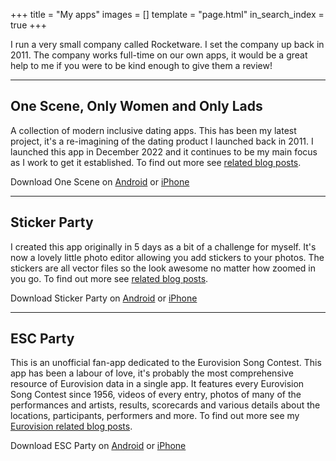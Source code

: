+++
title = "My apps"
images = []
template = "page.html"
in_search_index = true
+++

I run a very small company called Rocketware. I set the company up back in 2011. The company works full-time on our own apps, it would be a great help to me if you were to be kind enough to give them a review!

---

## One Scene, Only Women and Only Lads

A collection of modern inclusive dating apps. This has been my latest project, it's a re-imagining of the dating product I launched back in 2011. I launched this app in December 2022 and it continues to be my main focus as I work to get it established. To find out more see [related blog posts](/tags/project-dating).

Download One Scene on [Android](https://play.google.com/store/apps/details?id=com.onescene.app) or [iPhone](https://apps.apple.com/us/app/one-scene-dating-friends/id6443775589)

---

## Sticker Party

I created this app originally in 5 days as a bit of a challenge for myself. It's now a lovely little photo editor allowing you add stickers to your photos. The stickers are all vector files so the look awesome no matter how zoomed in you go. To find out more see [related blog posts](/tags/project-sticker-app).

Download Sticker Party on [Android](https://play.google.com/store/apps/details?id=uk.rocketware.stickerparty) or [iPhone](https://apps.apple.com/us/app/sticker-party/id1634193331)

---

## ESC Party

This is an unofficial fan-app dedicated to the Eurovision Song Contest. This app has been a labour of love, it's probably the most comprehensive resource of Eurovision data in a single app. It features every Eurovision Song Contest since 1956, videos of every entry, photos of many of the performances and artists, results, scorecards and various details about the locations, participants, performers and more. To find out more see my [Eurovision related blog posts](/tags/eurovision).

Download ESC Party on [Android](https://play.google.com/store/apps/details?id=com.escparty.app) or [iPhone](https://apps.apple.com/us/app/esc-party/id1450819924)
